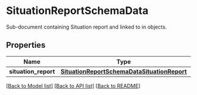 # SituationReportSchemaData

Sub-document containing Situation report and linked to in objects.

## Properties
Name | Type | Description | Notes
------------ | ------------- | ------------- | -------------
**situation_report** | [**SituationReportSchemaDataSituationReport**](SituationReportSchemaDataSituationReport.md) |  | [optional] 

[[Back to Model list]](../README.md#documentation-for-models) [[Back to API list]](../README.md#documentation-for-api-endpoints) [[Back to README]](../README.md)


